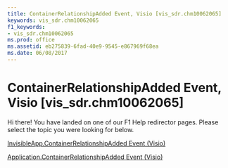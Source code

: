 ```yaml
---
title: ContainerRelationshipAdded Event, Visio [vis_sdr.chm10062065]
keywords: vis_sdr.chm10062065
f1_keywords:
- vis_sdr.chm10062065
ms.prod: office
ms.assetid: eb275839-6fad-40e9-9545-e867969f68ea
ms.date: 06/08/2017
---
```



# ContainerRelationshipAdded Event, Visio [vis_sdr.chm10062065]

Hi there! You have landed on one of our F1 Help redirector pages. Please select the topic you were looking for below.

[InvisibleApp.ContainerRelationshipAdded Event (Visio)](http://msdn.microsoft.com/library/18d47470-f361-dc9d-2547-4b7bf81db453%28Office.15%29.aspx)

[Application.ContainerRelationshipAdded Event (Visio)](http://msdn.microsoft.com/library/8d69056a-9814-d521-86ed-8cdbfa1aeb56%28Office.15%29.aspx)


